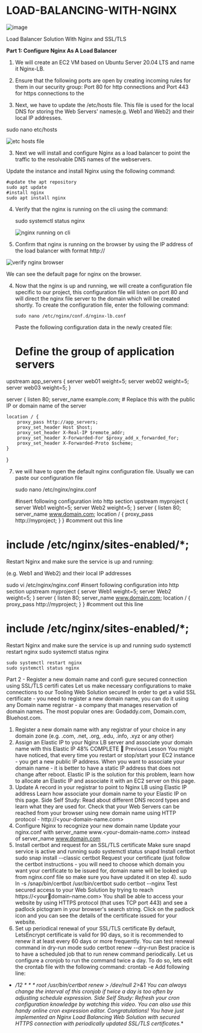 # LOAD-BALANCING-WITH-NGINX

![image](https://github.com/user-attachments/assets/d5c0b8ee-4983-480d-a17e-6d588ab6a8c7)

Load Balancer Solution With Nginx and SSL/TLS


**Part 1: Configure Nginx As A Load Balancer**


1. We will create an EC2 VM based on Ubuntu Server 20.04 LTS and name it Nginx-LB.

2. Ensure that the following ports are open by creating incoming rules for them in our security group: Port 80 for http connections and Port 443 for https connections to the 




3. Next, we have to update the /etc/hosts file. This file is used for the local DNS for storing the Web Servers' names(e.g. Web1 and Web2) and their local IP addresses.

  sudo nano etc/hosts

 

 ![etc hosts file](https://github.com/user-attachments/assets/e66258f7-d114-4c0b-946e-9cddb9411cc8)


3. Next we will install and configure Nginx as a load balancer to point the traffic to the resolvable DNS names of the webservers.
 
 Update the instance and install Nginx using the following command: 

    #update the apt repository
    sudo apt update
    #install nginx
    sudo apt install nginx

4. Verify that the nginx is running on the cli using the command:

    sudo systemctl status nginx

   ![nginx running on cli](https://github.com/user-attachments/assets/fd0ddad2-4592-4e1c-80fd-be35505f2aa6)

5. Confirm that nginx is running on the browser by using the IP address of the load balancer with format http://<public-ip-add>

![verify nginx browser](https://github.com/user-attachments/assets/891972b3-a870-4951-bb2b-ed20cf958933)

 We can see the default page for nginx on the browser.      

4. Now that the nginx is up and running, we will create a configuration file specific to our project, this configuration file will listen on port 80 and will direct the nginx file server to the domain which will be created shortly.
   To create the configuration file, enter the following command:

       sudo nano /etc/nginx/conf.d/nginx-lb.conf

   Paste the following configuration data in the newly created file:

      # Define the group of application servers
upstream app_servers {
    server web01 weight=5;
    server web02 weight=5;
    server web03 weight=5;
}

server {
    listen 80;
    server_name example.com; # Replace this with the public IP or domain name of the server

    location / {
        proxy_pass http://app_servers;
        proxy_set_header Host $host;
        proxy_set_header X-Real-IP $remote_addr;
        proxy_set_header X-Forwarded-For $proxy_add_x_forwarded_for;
        proxy_set_header X-Forwarded-Proto $scheme;
    }
}




   
   

7. we will have to open the default nginx configuration file. Usually we can paste our configuration file


   sudo nano /etc/nginx/nginx.conf





    #insert following configuration into http section
    upstream myproject {
    server Web1 weight=5;
    server Web2 weight=5;
    }
server {
listen 80;
server_name www.domain.com;
location / {
proxy_pass http://myproject;
}
}
#comment out this line
# include /etc/nginx/sites-enabled/*;

Restart Nginx and make sure the service is up and running:


(e.g. Web1 and Web2) and their local IP addresses

sudo vi /etc/nginx/nginx.conf
#insert following configuration into http section
upstream myproject {
server Web1 weight=5;
server Web2 weight=5;
}
server {
listen 80;
server_name www.domain.com;
location / {
proxy_pass http://myproject;
}
}
#comment out this line
# include /etc/nginx/sites-enabled/*;


Restart Nginx and make sure the service is up and running
sudo systemctl restart nginx
sudo systemctl status nginx


    sudo systemctl restart nginx
    sudo systemctl status nginx



Part 2 - Register a new domain name and confi gure secured
connection using SSL/TLS certifi cates
Let us make necessary configurations to make connections to our Tooling
Web Solution secured!
In order to get a valid SSL certificate - you need to register a new domain
name, you can do it using any Domain name registrar - a company that
manages reservation of domain names. The most popular ones
are: Godaddy.com, Domain.com, Bluehost.com.
1. Register a new domain name with any registrar of your choice in any
domain zone (e.g. .com, .net, .org, .edu, .info, .xyz or any other)
2. Assign an Elastic IP to your Nginx LB server and associate your
domain name with this Elastic IP
48% COMPLETE
 Previous Lesson
You might have noticed, that every time you restart or stop/start your EC2
instance - you get a new public IP address. When you want to associate
your domain name - it is better to have a static IP address that does not
change after reboot. Elastic IP is the solution for this problem, learn how to
allocate an Elastic IP and associate it with an EC2 server on this page.
3. Update A record in your registrar to point to Nginx LB using Elastic IP
address
Learn how associate your domain name to your Elastic IP on this page.
Side Self Study: Read about different DNS record types and learn what
they are used for.
Check that your Web Servers can be reached from your browser using new
domain name using HTTP protocol - http://<your-domain-name.com>
4. Configure Nginx to recognize your new domain name
Update your nginx.conf with server_name www.<your-domain-name.com> instead
of server_name www.domain.com
5. Install certbot and request for an SSL/TLS certificate
Make sure snapd service is active and running
sudo systemctl status snapd
Install certbot
sudo snap install --classic certbot
Request your certificate (just follow the certbot instructions - you will need
to choose which domain you want your certificate to be issued for, domain
name will be looked up from nginx.conf file so make sure you have updated
it on step 4).
sudo ln -s /snap/bin/certbot /usr/bin/certbot
sudo certbot --nginx
Test secured access to your Web Solution by trying to reach https://<your￾domain-name.com>
You shall be able to access your website by using HTTPS protocol (that
uses TCP port 443) and see a padlock pictogram in your browser's search
string. Click on the padlock icon and you can see the details of the
certificate issued for your website.
6. Set up periodical renewal of your SSL/TLS certificate
By default, LetsEncrypt certificate is valid for 90 days, so it is
recommended to renew it at least every 60 days or more frequently.
You can test renewal command in dry-run mode
sudo certbot renew --dry-run
Best pracice is to have a scheduled job that to run renew command
periodically. Let us configure a cronjob to run the command twice a day.
To do so, lets edit the crontab file with the following command:
crontab -e
Add following line:
* */12 * * * root /usr/bin/certbot renew > /dev/null 2>&1
You can always change the interval of this cronjob if twice a day is too
often by adjusting schedule expression.
Side Self Study: Refresh your cron configuration knowledge by
watching this video.
You can also use this handy online cron expression editor.
Congratulations!
You have just implemented an Nginx Load Balancing Web Solution with
secured HTTPS connection with periodically updated SSL/TLS certificates.**

